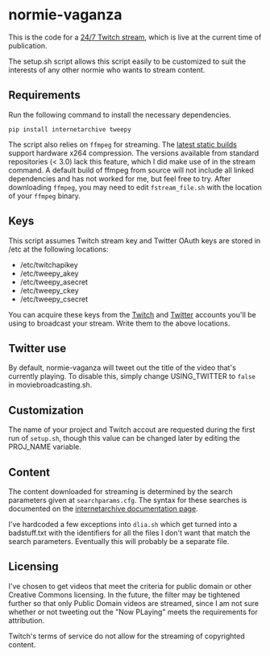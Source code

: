 # normie-vaganza

This is the code for a [24/7 Twitch stream](https://twitch.tv/normievaganza "Normie-vaganza on Twitch"), which is live at the current time of publication.

The setup.sh script allows this script easily to be customized to suit the interests of any other normie who wants to stream content. 

## Requirements
Run the following command to install the necessary dependencies. 

`pip install internetarchive tweepy`

The script also relies on `ffmpeg` for streaming. The [latest static builds](https://www.johnvansickle.com/ffmpeg/) 
support hardware x264 compression. The versions available from standard 
repositories (< 3.0) lack this feature, which I did make use of in the stream 
command. A default build of ffmpeg from source will not include all linked 
dependencies and has not worked for me, but feel free to try. After 
downloading `ffmpeg`, you may need to edit `fstream_file.sh` with the location 
of your `ffmpeg` binary. 

## Keys
This script assumes Twitch stream key and Twitter OAuth keys are stored in /etc 
at the following locations:

* /etc/twitchapikey
* /etc/tweepy_akey
* /etc/tweepy_asecret
* /etc/tweepy_ckey
* /etc/tweepy_csecret

You can acquire these keys from the [Twitch](http://www.twitch.tv/user_name/dashboard/streamkey) and [Twitter](https://apps.twitter.com/) accounts 
you'll be using to broadcast your stream. Write them to the above locations.

## Twitter use
By default, normie-vaganza will tweet out the title of the video that's 
currently playing. To disable this, simply change USING_TWITTER to `false`
in moviebroadcasting.sh.

## Customization
The name of your project and Twitch accout are requested during the first
run of `setup.sh`, though this value can be changed later by editing the
PROJ_NAME variable.

## Content
The content downloaded for streaming is determined by the search parameters
given at `searchparams.cfg`. The syntax for these searches is documented 
on the [internetarchive documentation page](https://internetarchive.readthedocs.io/en/latest/cli.html#search).

I've hardcoded a few exceptions into `dlia.sh` which get turned into a 
badstuff.txt with the identifiers for all the files I don't want that match 
the search parameters. Eventually this will probably be a separate file.

## Licensing
I've chosen to get videos that meet the criteria for public domain or other
Creative Commons licensing. In the future, the filter may be tightened 
further so that only Public Domain videos are streamed, since I am not sure
whether or not tweeting out the "Now PLaying" meets the requirements for 
attribution.

Twitch's terms of service do not allow for the streaming of copyrighted content.
